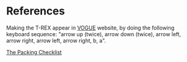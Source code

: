 # References

Making the T-REX appear in [VOGUE](http://www.vogue.co.uk/) website, by doing the following keyboard sequence: "arrow up (twice), arrow down (twice), arrow left, arrow right, arrow left, arrow right, b, a".

[The Packing Checklist](https://belen-albeza.github.io/packing/#/)

